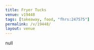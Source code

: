 ```yaml
---
title: Fryer Tucks
venue: v19448
tags: [takeaway, food, "fhrs:247575"]
permalink: /v/19448/
layout: venue
---
```

null